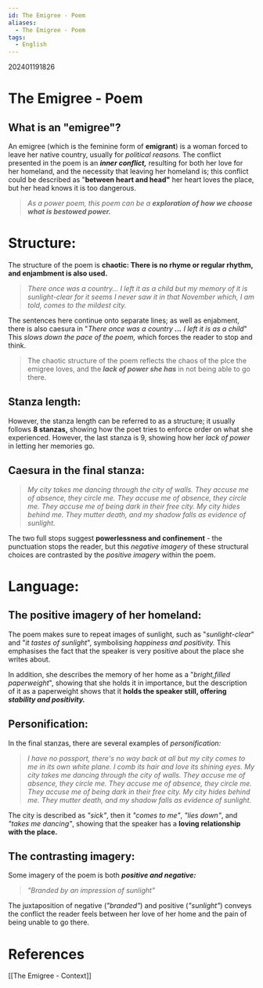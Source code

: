 ```yaml
---
id: The Emigree - Poem
aliases:
  - The Emigree - Poem
tags:
  - English
---
```

202401191826
# The Emigree - Poem

## What is an "emigree"?

An emigree (which is the feminine form of **emigrant**) is a woman forced to leave her native country, usually for *political reasons.* The conflict presented in the poem is an ***inner conflict,*** resulting for both her love for her homeland, and the necessity that leaving her homeland is; this conflict could be described as "**between heart and head"** her heart loves the place, but her head knows it is too dangerous.

>*As a power poem, this poem can be a **exploration of how we choose what is bestowed power.*** 

# Structure:

The structure of the poem is **chaotic: There is no rhyme or regular rhythm, and enjambment is also used.** 

>*There once was a country... I left it as a child* 
>*but my memory of it is sunlight-clear* 
>*for it seems I never saw it in that November* 
>*which, I am told, comes to the mildest city.* 

The sentences here continue onto separate lines; as well as enjabment, there is also caesura in "*There once was a country **...** I left it is as a child*" This *slows down the pace of the poem,* which forces the reader to stop and think.

>The chaotic structure of the poem reflects the chaos of the plce the emigree loves, and the ***lack of power she has*** in not being able to go there.

## Stanza length:

However, the stanza length can be referred to as a structure; it usually follows **8 stanzas,** showing how the poet tries to enforce order on what she experienced. However, the last stanza is 9, showing how her *lack of power* in letting her memories go. 

## Caesura in the final stanza:

>*My city takes me dancing through the city*
>*of walls. They accuse me of absence, they circle me.* 
>*They accuse me of absence, they circle me.* 
>*They accuse me of being dark in their free city.* 
>*My city hides behind me. They mutter death,* 
>*and my shadow falls as evidence of sunlight.* 

The two full stops suggest **powerlessness and confinement** - the punctuation stops the reader, but this *negative imagery* of these structural choices are contrasted by the *positive imagery* within the poem.

# Language:

## The positive imagery of her homeland:

The poem makes sure to repeat images of sunlight, such as "*sunlight-clear*" and "*it tastes of sunlight*", symbolising *happiness and positivity.* This emphasises the fact that the speaker is very positive about the place she writes about.

In addition, she describes the memory of her home as a "*bright,filled paperweight*", showing that she holds it in importance, but the description of it as a paperweight shows that it **holds the speaker still, offering *stability and positivity.*** 

## Personification:

In the final stanzas, there are several examples of *personification:* 

>*I have no passport, there's no way back at all* 
>*but my city comes to me in its own white plane.* 
>*I comb its hair and love its shining eyes.* 
>*My city takes me dancing through the city*
>*of walls. They accuse me of absence, they circle me.* 
>*They accuse me of absence, they circle me.* 
>*They accuse me of being dark in their free city.* 
>*My city hides behind me. They mutter death,* 
>*and my shadow falls as evidence of sunlight.* 

The city is described as *"sick"*, then it *"comes to me"*, *"lies down"*, and *"takes me dancing"*, showing that the speaker has a **loving relationship with the place.** 

## The contrasting imagery:

Some imagery of the poem is both ***positive and negative:*** 

>*"Branded by an impression of sunlight"* 

The juxtaposition of negative (*"branded"*) and positive (*"sunlight"*) conveys the conflict the reader feels between her love of her home and the pain of being unable to go there.


# **References**
[[The Emigree - Context]]
